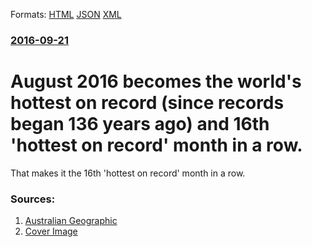 
Formats: [HTML](/news/2016/09/21/august-2016-becomes-the-world-s-hottest-on-record-since-records-began-136-years-ago-and-16th-hottest-on-record-month-in-a-row.html)  [JSON](/news/2016/09/21/august-2016-becomes-the-world-s-hottest-on-record-since-records-began-136-years-ago-and-16th-hottest-on-record-month-in-a-row.json)  [XML](/news/2016/09/21/august-2016-becomes-the-world-s-hottest-on-record-since-records-began-136-years-ago-and-16th-hottest-on-record-month-in-a-row.xml)  

### [2016-09-21](/news/2016/09/21/index.md)

# August 2016 becomes the world's hottest on record (since records began 136 years ago) and 16th 'hottest on record' month in a row. 

That makes it the 16th &#39;hottest on record&#39; month in a row.


### Sources:

1. [Australian Geographic](http://www.australiangeographic.com.au/news/2016/09/august-2016-was-worlds-hottest-on-record)
1. [Cover Image](http://d3lp4xedbqa8a5.cloudfront.net/s3/digital-cougar-assets/AusGeo/2016/09/21/63604/201608-(1).gif)
